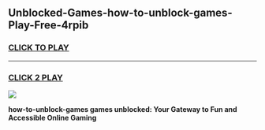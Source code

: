 
## Unblocked-Games-how-to-unblock-games-Play-Free-4rpib
<h3>
<a href="https://premium76.site?title=how-to-unblock-games&ref=24M">CLICK TO PLAY</a></h3>
<hr>

<h3>
<a href="https://premium76.site?title=how-to-unblock-games&ref=24M">CLICK 2 PLAY</a>
  
</h3>

<a href="https://premium76.site?title=how-to-unblock-games&ref=24M"><img src="https://clearcache.store/games.png"></a>


**how-to-unblock-games games unblocked: Your Gateway to Fun and Accessible Online Gaming**
